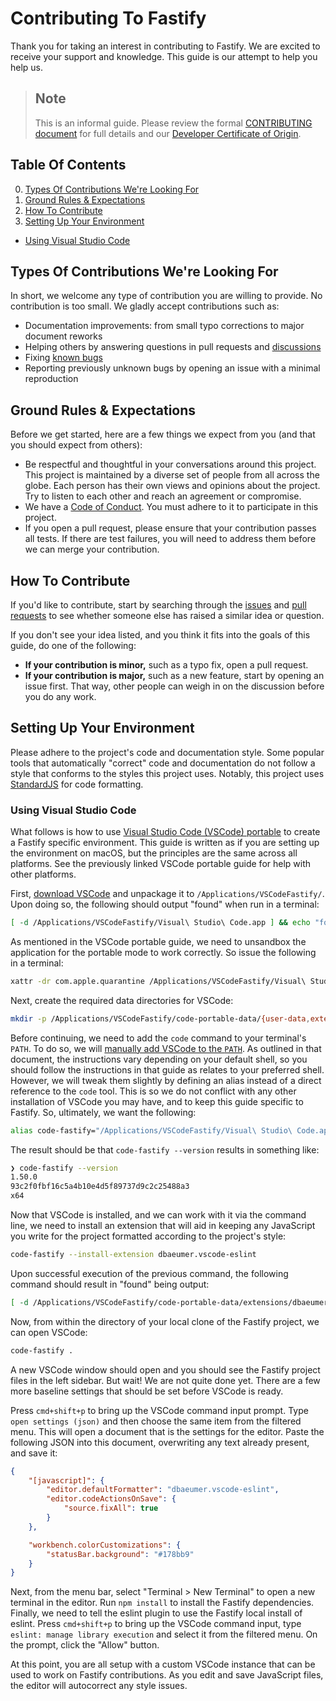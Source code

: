 # Contributing To Fastify
<a id="contributing"></a>

Thank you for taking an interest in contributing to Fastify. We are excited
to receive your support and knowledge. This guide is our attempt to help you
help us.

> ## Note
> This is an informal guide. Please review the formal
> [CONTRIBUTING document](https://github.com/fastify/fastify/blob/main/CONTRIBUTING.md) for full details and our
> [Developer Certificate of Origin](https://en.wikipedia.org/wiki/Developer_Certificate_of_Origin).

## Table Of Contents
<a id="contributing-toc"></a>

0. [Types Of Contributions We're Looking For](#contribution-types)
0. [Ground Rules & Expectations](#contributing-rules)
0. [How To Contribute](#contributing-how-to)
0. [Setting Up Your Environment](#contributing-environment)
  * [Using Visual Studio Code](#contributing-vscode)

## Types Of Contributions We're Looking For
<a id="contribution-types"></a>

In short, we welcome any type of contribution you are willing to provide. No
contribution is too small. We gladly accept contributions such as:

* Documentation improvements: from small typo corrections to major document reworks
* Helping others by answering questions in pull requests and [discussions](https://github.com/fastify/fastify/discussions)
* Fixing [known bugs](https://github.com/fastify/fastify/issues?q=is%3Aissue+is%3Aopen+label%3Abug)
* Reporting previously unknown bugs by opening an issue with a minimal reproduction

## Ground Rules & Expectations
<a id="contributing-rules"></a>

Before we get started, here are a few things we expect from you (and that
you should expect from others):

* Be respectful and thoughtful in your conversations around this project. This
  project is maintained by a diverse set of people from all across the globe.
  Each person has their own views and opinions about the project. Try to listen
  to each other and reach an agreement or compromise.
* We have a [Code of Conduct](https://github.com/fastify/fastify/blob/main/CODE_OF_CONDUCT.md). You must adhere to it to
  participate in this project.
* If you open a pull request, please ensure that your contribution passes all
  tests. If there are test failures, you will need to address them before we
  can merge your contribution.

## How To Contribute
<a id="contributing-how-to"></a>

If you'd like to contribute, start by searching through the
[issues](https://github.com/fastify/fastify/issues) and
[pull requests](https://github.com/fastify/fastify/pulls) to see whether
someone else has raised a similar idea or question.

If you don't see your idea listed, and you think it fits into the goals of this
guide, do one of the following:
* **If your contribution is minor,** such as a typo fix, open a pull request.
* **If your contribution is major,** such as a new feature, start by opening an
  issue first. That way, other people can weigh in on the discussion before you
  do any work.

<!--
TODO: add link to a style guide, when we have one, here as in
https://github.com/github/opensource.guide/blob/2868efbf0c14aec821909c19e210c3603a4a7805/CONTRIBUTING.md#style-guide
-->

## Setting Up Your Environment
<a id="contributing-environment"></a>

Please adhere to the project's code and documentation style. Some popular tools
that automatically "correct" code and documentation do not follow a style that
conforms to the styles this project uses. Notably, this project uses
[StandardJS](https://standardjs.com) for code formatting.

### Using Visual Studio Code
<a id="contributing-vscode"></a>

What follows is how to use [Visual Studio Code (VSCode) portable](https://code.visualstudio.com/docs/editor/portable)
to create a Fastify specific environment. This guide is written as if you are
setting up the environment on macOS, but the principles are the same across
all platforms. See the previously linked VSCode portable guide for help with
other platforms.

First, [download VSCode](https://code.visualstudio.com/download) and unpackage
it to `/Applications/VSCodeFastify/`. Upon doing so, the following should
output "found" when run in a terminal:

```sh
[ -d /Applications/VSCodeFastify/Visual\ Studio\ Code.app ] && echo "found"
```

As mentioned in the VSCode portable guide, we need to unsandbox the application
for the portable mode to work correctly. So issue the following in a terminal:

```sh
xattr -dr com.apple.quarantine /Applications/VSCodeFastify/Visual\ Studio\ Code.app
```

Next, create the required data directories for VSCode:

```sh
mkdir -p /Applications/VSCodeFastify/code-portable-data/{user-data,extensions}
```

Before continuing, we need to add the `code` command to your terminal's
`PATH`. To do so, we will [manually add VSCode to the `PATH`](https://code.visualstudio.com/docs/setup/mac#_launching-from-the-command-line). As outlined in that document, the
instructions vary depending on your default shell, so you should follow the
instructions in that guide as relates to your preferred shell. However, we will
tweak them slightly by defining an alias instead of a direct reference to the
`code` tool. This is so we do not conflict with any other installation of
VSCode you may have, and to keep this guide specific to Fastify. So, ultimately,
we want the following:

```sh
alias code-fastify="/Applications/VSCodeFastify/Visual\ Studio\ Code.app/Contents/Resources/app/bin/code"
```

The result should be that `code-fastify --version` results in something like:

```sh
❯ code-fastify --version
1.50.0
93c2f0fbf16c5a4b10e4d5f89737d9c2c25488a3
x64
```

Now that VSCode is installed, and we can work with it via the command line,
we need to install an extension that will aid in keeping any JavaScript you
write for the project formatted according to the project's style:

```sh
code-fastify --install-extension dbaeumer.vscode-eslint
```

Upon successful execution of the previous command, the following command should
result in "found" being output:

```sh
[ -d /Applications/VSCodeFastify/code-portable-data/extensions/dbaeumer.vscode-eslint-* ] && echo "found"
```

Now, from within the directory of your local clone of the Fastify project, we
can open VSCode:

```sh
code-fastify .
```

A new VSCode window should open and you should see the Fastify project files
in the left sidebar. But wait! We are not quite done yet. There are a few more
baseline settings that should be set before VSCode is ready.

Press `cmd+shift+p` to bring up the VSCode command input prompt. Type
`open settings (json)` and then choose the same item from the filtered menu.
This will open a document that is the settings for the editor. Paste
the following JSON into this document, overwriting any text already present,
and save it:

```json
{
    "[javascript]": {
        "editor.defaultFormatter": "dbaeumer.vscode-eslint",
        "editor.codeActionsOnSave": {
            "source.fixAll": true
        }
    },

    "workbench.colorCustomizations": {
        "statusBar.background": "#178bb9"
    }
}
```

Next, from the menu bar, select "Terminal > New Terminal" to open a new terminal
in the editor. Run `npm install` to install the Fastify dependencies. Finally,
we need to tell the eslint plugin to use the Fastify local install of eslint.
Press `cmd+shift+p` to bring up the VSCode command input, type
`eslint: manage library execution` and select it from the filtered menu. On
the prompt, click the "Allow" button.

At this point, you are all setup with a custom VSCode instance that can be used
to work on Fastify contributions. As you edit and save JavaScript files, the
editor will autocorrect any style issues.
